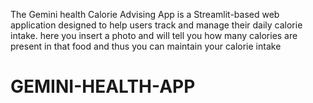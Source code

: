 The Gemini health Calorie Advising App is a Streamlit-based web application designed to help users track and manage their daily calorie intake.
here you insert a photo and will tell you how many calories are present in that food and thus you can maintain your calorie intake
# GEMINI-HEALTH-APP
